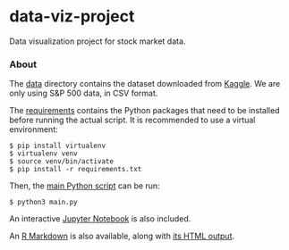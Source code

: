 # data-viz-project

Data visualization project for stock market data.

### About

The [data](./data/) directory contains the dataset downloaded from [Kaggle](https://www.kaggle.com/datasets/paultimothymooney/stock-market-data). We are only using S&P 500 data, in CSV format.

The [requirements](./requirements.txt) contains the Python packages that need to be installed before running the actual script. It is recommended to use a virtual environment:
```
$ pip install virtualenv
$ virtualenv venv
$ source venv/bin/activate
$ pip install -r requirements.txt
```

Then, the [main Python script](./main.py) can be run:
```
$ python3 main.py
```

An interactive [Jupyter Notebook](./DataVisualization.ipynb) is also included.

An [R Markdown](./VisualisingAAPLStockPrices.Rmd) is also available, along with [its HTML output](./VisualisingAAPLStockPrices.html).
